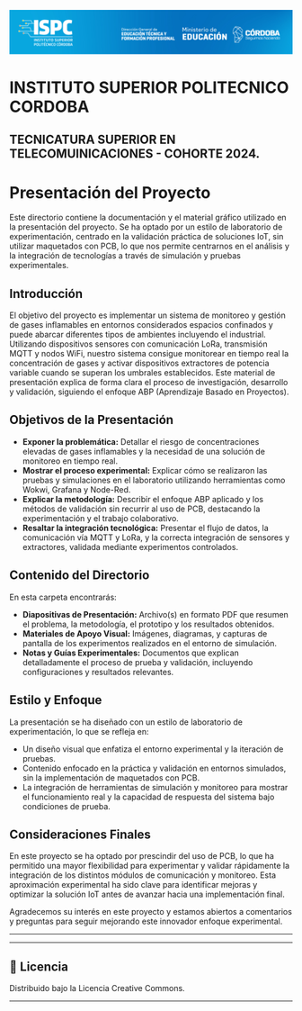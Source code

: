 ![Logo de la Institución ISPC](/E%20assets/Material%20de%20Referencia/ISPClogo.png)

# INSTITUTO SUPERIOR POLITECNICO CORDOBA
## TECNICATURA SUPERIOR EN TELECOMUINICACIONES - COHORTE 2024.


# Presentación del Proyecto

Este directorio contiene la documentación y el material gráfico utilizado en la presentación del proyecto. Se ha optado por un estilo de laboratorio de experimentación, centrado en la validación práctica de soluciones IoT, sin utilizar maquetados con PCB, lo que nos permite centrarnos en el análisis y la integración de tecnologías a través de simulación y pruebas experimentales.

## Introducción

El objetivo del proyecto es implementar un sistema de monitoreo y gestión de gases inflamables en entornos considerados espacios confinados y puede abarcar diferentes tipos de ambientes incluyendo el industrial. Utilizando dispositivos sensores con comunicación LoRa, transmisión MQTT y nodos WiFi, nuestro sistema consigue monitorear en tiempo real la concentración de gases y activar dispositivos extractores de potencia variable cuando se superan los umbrales establecidos. Este material de presentación explica de forma clara el proceso de investigación, desarrollo y validación, siguiendo el enfoque ABP (Aprendizaje Basado en Proyectos).

## Objetivos de la Presentación

- **Exponer la problemática:** Detallar el riesgo de concentraciones elevadas de gases inflamables y la necesidad de una solución de monitoreo en tiempo real.
- **Mostrar el proceso experimental:** Explicar cómo se realizaron las pruebas y simulaciones en el laboratorio utilizando herramientas como Wokwi, Grafana y Node-Red.
- **Explicar la metodología:** Describir el enfoque ABP aplicado y los métodos de validación sin recurrir al uso de PCB, destacando la experimentación y el trabajo colaborativo.
- **Resaltar la integración tecnológica:** Presentar el flujo de datos, la comunicación vía MQTT y LoRa, y la correcta integración de sensores y extractores, validada mediante experimentos controlados.

## Contenido del Directorio

En esta carpeta encontrarás:

- **Diapositivas de Presentación:** Archivo(s) en formato PDF que resumen el problema, la metodología, el prototipo y los resultados obtenidos.
- **Materiales de Apoyo Visual:** Imágenes, diagramas, y capturas de pantalla de los experimentos realizados en el entorno de simulación.
- **Notas y Guías Experimentales:** Documentos que explican detalladamente el proceso de prueba y validación, incluyendo configuraciones y resultados relevantes.

## Estilo y Enfoque

La presentación se ha diseñado con un estilo de laboratorio de experimentación, lo que se refleja en:
- Un diseño visual que enfatiza el entorno experimental y la iteración de pruebas.
- Contenido enfocado en la práctica y validación en entornos simulados, sin la implementación de maquetados con PCB.
- La integración de herramientas de simulación y monitoreo para mostrar el funcionamiento real y la capacidad de respuesta del sistema bajo condiciones de prueba.

## Consideraciones Finales

En este proyecto se ha optado por prescindir del uso de PCB, lo que ha permitido una mayor flexibilidad para experimentar y validar rápidamente la integración de los distintos módulos de comunicación y monitoreo. Esta aproximación experimental ha sido clave para identificar mejoras y optimizar la solución IoT antes de avanzar hacia una implementación final.

Agradecemos su interés en este proyecto y estamos abiertos a comentarios y preguntas para seguir mejorando este innovador enfoque experimental.

---

---

## 📄 Licencia

Distribuido bajo la Licencia Creative Commons.

---
